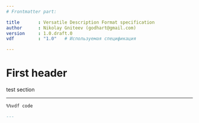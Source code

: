 ```yaml
---
# Frontmatter part:

title       : Versatile Description Format specification
author      : Nikolay Gniteev (godhart@gmail.com)
version     : 1.0.draft.0
vdf         : "1.0"   # Используемая спецификация 

---
```


# First header

test section

---

```vhdl
%%vdf code

---

```